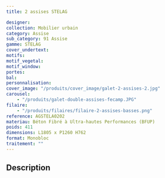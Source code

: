 ```yaml
---
title: 2 assises STELAG

designer:
collection: Mobilier urbain
category: Assise
sub_category: 91 Assise
gamme: STELAG
cover_undertext:
motifs:
motif_vegetal:
motif_window:
portes:
bal:
personnalisation:
cover_image: "/produits/cover_image/galet-2-assises-2.jpg"
carousel:
    - "/produits/galet-double-assises-fecamp.JPG"
filaire:
    - "/produits/filaires/filaire-2-assises-basses.png"
reference: AGSTELA0202
materiau: Béton Fibré à Ultra-hautes Performances (BFUP)
poids: 411
dimensions: L1805 x P1260 H762
format: Monobloc
traitement: ""
---
```


## Description
